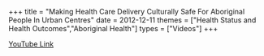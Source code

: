 +++
title = "Making Health Care Delivery Culturally Safe For Aboriginal People In Urban Centres"
date = 2012-12-11
themes = ["Health Status and Health Outcomes","Aboriginal Health"]
types = ["Videos"]
+++

[YouTube Link](https://www.youtube.com/watch?v=a2tOddj6ypk)
